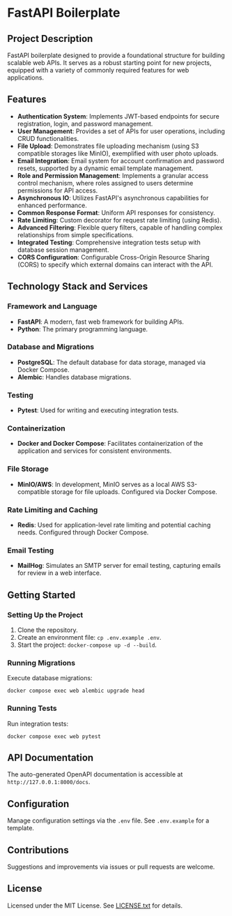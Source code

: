 # FastAPI Boilerplate

## Project Description
FastAPI boilerplate designed to provide a foundational structure for building scalable web APIs. It serves as a robust starting point for new projects, equipped with a variety of commonly required features for web applications.

## Features
- **Authentication System**: Implements JWT-based endpoints for secure registration, login, and password management.
- **User Management**: Provides a set of APIs for user operations, including CRUD functionalities.
- **File Upload**: Demonstrates file uploading mechanism (using S3 compatible storages like MinIO), exemplified with user photo uploads.
- **Email Integration**: Email system for account confirmation and password resets, supported by a dynamic email template management.
- **Role and Permission Management**: Implements a granular access control mechanism, where roles assigned to users determine permissions for API access.
- **Asynchronous IO**: Utilizes FastAPI's asynchronous capabilities for enhanced performance.
- **Common Response Format**: Uniform API responses for consistency.
- **Rate Limiting**: Custom decorator for request rate limiting (using Redis).
- **Advanced Filtering**: Flexible query filters, capable of handling complex relationships from simple specifications.
- **Integrated Testing**: Comprehensive integration tests setup with database session management.
- **CORS Configuration**: Configurable Cross-Origin Resource Sharing (CORS) to specify which external domains can interact with the API.

## Technology Stack and Services

### Framework and Language
- **FastAPI**: A modern, fast web framework for building APIs.
- **Python**: The primary programming language.

### Database and Migrations
- **PostgreSQL**: The default database for data storage, managed via Docker Compose.
- **Alembic**: Handles database migrations.

### Testing
- **Pytest**: Used for writing and executing integration tests.

### Containerization
- **Docker and Docker Compose**: Facilitates containerization of the application and services for consistent environments.

### File Storage
- **MinIO/AWS**: In development, MinIO serves as a local AWS S3-compatible storage for file uploads. Configured via Docker Compose.

### Rate Limiting and Caching
- **Redis**: Used for application-level rate limiting and potential caching needs. Configured through Docker Compose.

### Email Testing
- **MailHog**: Simulates an SMTP server for email testing, capturing emails for review in a web interface.

## Getting Started
### Setting Up the Project
1. Clone the repository.
2. Create an environment file: `cp .env.example .env`.
3. Start the project: `docker-compose up -d --build`.

### Running Migrations
Execute database migrations:
```
docker compose exec web alembic upgrade head
```

### Running Tests
Run integration tests:
```
docker compose exec web pytest
```

## API Documentation
The auto-generated OpenAPI documentation is accessible at `http://127.0.0.1:8000/docs`.

## Configuration
Manage configuration settings via the `.env` file. See `.env.example` for a template.

## Contributions
Suggestions and improvements via issues or pull requests are welcome.

## License
Licensed under the MIT License. See [LICENSE.txt](LICENSE.txt) for details.
